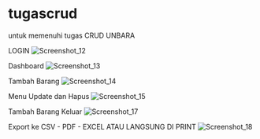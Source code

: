 # tugascrud
 untuk memenuhi tugas CRUD UNBARA

LOGIN
![Screenshot_12](https://user-images.githubusercontent.com/17256521/156718391-0f75ad05-f2b4-44bc-b1ca-1388efa785ef.png)

 Dashboard
 ![Screenshot_13](https://user-images.githubusercontent.com/17256521/156718843-4f87dd40-211c-4b29-8ccf-6068ecebb816.png)

Tambah Barang
![Screenshot_14](https://user-images.githubusercontent.com/17256521/156719159-1461a01b-8663-4926-82a9-0908e2c6b422.png)

Menu Update dan Hapus
![Screenshot_15](https://user-images.githubusercontent.com/17256521/156719438-9b084c6e-231b-4747-8fdc-bf17a164a01b.png)

Tambah Barang Keluar
![Screenshot_17](https://user-images.githubusercontent.com/17256521/156719704-d5a34536-3841-440e-942b-4ccb6d2363a5.png)

Export ke CSV - PDF - EXCEL ATAU LANGSUNG DI PRINT
![Screenshot_18](https://user-images.githubusercontent.com/17256521/156720014-2fbfec39-3575-4c8b-9381-0797f56cff61.png)

